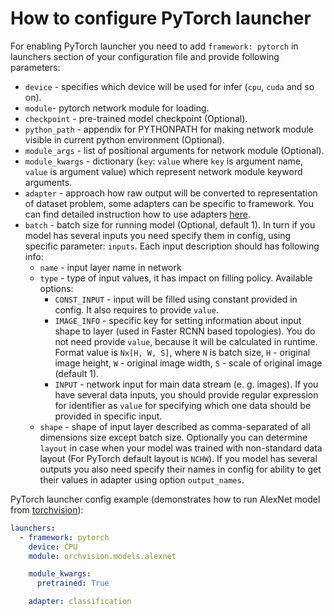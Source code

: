 # How to configure PyTorch launcher

For enabling PyTorch launcher you need to add `framework: pytorch` in launchers section of your configuration file and provide following parameters:

* `device` - specifies which device will be used for infer (`cpu`, `cuda` and so on).
* `module`- pytorch network module for loading.
* `checkpoint` - pre-trained model checkpoint (Optional).
* `python_path` - appendix for PYTHONPATH for making network module visible in current python environment (Optional).
* `module_args` - list of positional arguments for network module (Optional).
* `module_kwargs` - dictionary (`key`: `value` where `key` is argument name, `value` is argument value) which represent network module keyword arguments.
* `adapter` - approach how raw output will be converted to representation of dataset problem, some adapters can be specific to framework. You can find detailed instruction how to use adapters [here](../adapters/README.md).
* `batch` - batch size for running model (Optional, default 1).
In turn if you model has several inputs you need specify them in config, using specific parameter: `inputs`.
Each input description should has following info:
  * `name` - input layer name in network
  * `type` - type of input values, it has impact on filling policy. Available options:
    * `CONST_INPUT` - input will be filled using constant provided in config. It also requires to provide `value`.
    * `IMAGE_INFO` - specific key for setting information about input shape to layer (used in Faster RCNN based topologies). You do not need provide `value`, because it will be calculated in runtime. Format value is `Nx[H, W, S]`, where `N` is batch size, `H` - original image height, `W` - original image width, `S` - scale of original image (default 1).
    * `INPUT` - network input for main data stream (e. g. images). If you have several data inputs, you should provide regular expression for identifier as `value` for specifying which one data should be provided in specific input.
  * `shape` - shape of input layer described as comma-separated of all dimensions size except batch size.
    Optionally you can determine `layout` in case when your model was trained with non-standard data layout (For PyTorch default layout is `NCHW`).
If you model has several outputs you also need specify their names in config for ability to get their values in adapter using option `output_names`.

PyTorch launcher config example (demonstrates how to run AlexNet model from [torchvision](https://pytorch.org/docs/stable/torchvision/models.html)):

```yml
launchers:
  - framework: pytorch
    device: CPU
    module: orchvision.models.alexnet

    module_kwargs:
      pretrained: True

    adapter: classification
```
